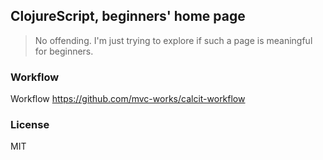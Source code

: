 
ClojureScript, beginners' home page
----

> No offending. I'm just trying to explore if such a page is meaningful for beginners.

### Workflow

Workflow https://github.com/mvc-works/calcit-workflow

### License

MIT
